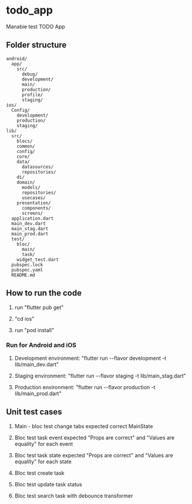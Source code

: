 # todo_app

Manabie test TODO App

## Folder structure

```
android/
  app/
    src/
      debug/
      development/
      main/
      production/
      profile/
      staging/
ios/
  Config/
    development/
    production/
    staging/
lib/
  src/
    blocs/
    common/
    config/
    core/
    data/
      datasources/
      repositories/
    di/
    domain/
      models/
      repositories/
      usecases/
    presentation/
      components/
      screens/
  application.dart
  main_dev.dart
  main_stag.dart
  main_prod.dart
  test/
    bloc/
      main/
      task/
    widget_test.dart
  pubspec.lock
  pubspec.yaml
  README.md
```

## How to run the code

1. run "flutter pub get"

2. "cd ios"

3. run "pod install"

### Run for Android and iOS

1. Development environment: "flutter run --flavor development -t lib/main_dev.dart"

2. Staging environment: "flutter run --flavor staging -t lib/main_stag.dart"

3. Production environment: "flutter run --flavor production -t lib/main_prod.dart"

## Unit test cases

1. Main - bloc test change tabs expected correct MainState

2. Bloc test task event expected "Props are correct" and "Values are equality" for each event

3. Bloc test task state expected "Props are correct" and "Values are equality" for each state

4. Bloc test create task

5. Bloc test update task status

6. Bloc test search task with debounce transformer

